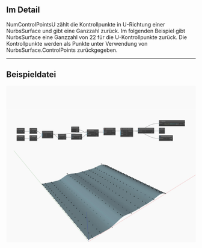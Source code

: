 ## Im Detail
NumControlPointsU zählt die Kontrollpunkte in U-Richtung einer NurbsSurface und gibt eine Ganzzahl zurück. Im folgenden Beispiel gibt NurbsSurface eine Ganzzahl von 22 für die U-Kontrollpunkte zurück. Die Kontrollpunkte werden als Punkte unter Verwendung von NurbsSurface.ControlPoints zurückgegeben.
___
## Beispieldatei

![NumControlPointsU](./Autodesk.DesignScript.Geometry.NurbsSurface.NumControlPointsU_img.jpg)

